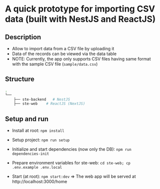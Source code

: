 # A quick prototype for importing CSV data (built with NestJS and ReactJS)

## Description

- Allow to import data from a CSV file by uploading it
- Data of the records can be viewed via the data table
- NOTE: Currently, the app only supports CSV files having same format with the sample CSV file (`sample/data.csv`)

## Structure

```bash
.
└──
    ├── ste-backend   # NestJS
    ├── ste-web    # ReactJS (NextJS)
```

## Setup and run

- Install at root: `npm install`

- Setup project: `npm run setup`

- Initialize and start dependencies (now only the DB): `npm run dependencies-init`

- Prepare environment variables for ste-web: `cd ste-web; cp .env.example .env.local`

- Start (at root): `npm start:dev` => The web app will be served at http://localhost:3000/home
